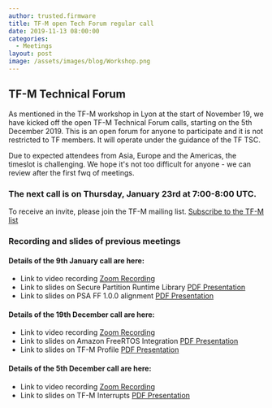 ```yaml
---
author: trusted.firmware
title: TF-M open Tech Forum regular call
date: 2019-11-13 08:00:00
categories:
  - Meetings
layout: post
image: /assets/images/blog/Workshop.png
---
```

## TF-M Technical Forum

As mentioned in the TF-M workshop in Lyon at the start of November 19, we have kicked off the open TF-M Technical Forum calls, starting on the 5th December 2019. This is an open forum for anyone to participate and it is not restricted to TF members. It will operate under the guidance of the TF TSC.

Due to expected attendees from Asia, Europe and the Americas, the timeslot is challenging. We hope it's not too difficult for anyone - we can review after the first fwq of meetings.

### The next call is on Thursday, January 23rd at 7:00-8:00 UTC.


To receive an invite, please join the TF-M mailing list. [Subscribe to the TF-M list](https://lists.trustedfirmware.org/mailman/listinfo/tf-m)

### Recording and slides of previous meetings


#### Details of the 9th January call are here:


* Link to video recording [Zoom Recording](https://zoom.us/rec/share/4MJtK53Mym1IBdLU637fQJN7R4_DT6a80SYdrvoNnknHklhQowz9wfHzB-sAAfXx)
* Link to slides on Secure Partition Runtime Library [PDF Presentation](/docs/TF-M_SPRTL_Status.pdf)
* Link to slides on PSA FF 1.0.0 alignment [PDF Presentation](/docs/PSA_FF_1.0.0_Alignment_Update.pdf)

#### Details of the 19th December call are here:


* Link to video recording [Zoom Recording](https://zoom.us/recording/share/etbq_X5OBgDzKUxUw7gY1K7ZK5ADUHwh_1v77NWHdJk)
* Link to slides on Amazon FreeRTOS Integration [PDF Presentation](/docs/TF-M_and_Amazon_FreeRTOS_integration_update-19Dec2019.pdf)
* Link to slides on TF-M Profile [PDF Presentation](/docs/TF-M_Profile-19Dec2019.pdf)

#### Details of the 5th December call are here:


* Link to video recording [Zoom Recording](https://zoom.us/recording/share/kNtLz7KC5yjs6V1F1mFNJbV2UBsWdAX_gITU-WJNTtOwIumekTziMw)
* Link to slides on TF-M Interrupts [PDF Presentation](/docs/TF-M_TechForum_Interrupt1_Updated.pdf)

